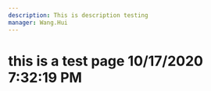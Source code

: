 ```yaml
---
description: This is description testing
manager: Wang.Hui
---
```

# this is a test page 10/17/2020 7:32:19 PM